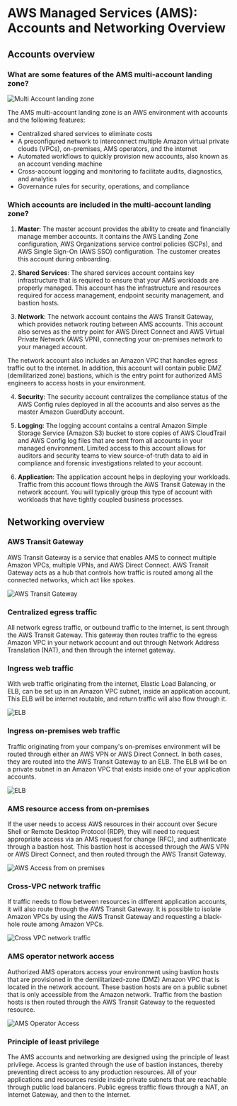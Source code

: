# AWS Managed Services (AMS): Accounts and Networking Overview
## Accounts overview
### What are some features of the AMS multi-account landing zone?

![Multi Account landing zone](images/multi_account_landing_zone.jpg)

The AMS multi-account landing zone is an AWS environment with accounts and the following features:

- Centralized shared services to eliminate costs
- A preconfigured network to interconnect multiple Amazon virtual private clouds (VPCs), on-premises, AMS operators, and the internet
- Automated workflows to quickly provision new accounts, also known as an account vending machine
- Cross-account logging and monitoring to facilitate audits, diagnostics, and analytics
- Governance rules for security, operations, and compliance

### Which accounts are included in the multi-account landing zone?
1. **Master**: The master account provides the ability to create and financially manage member accounts. It contains the AWS Landing Zone configuration, AWS Organizations service control policies (SCPs), and AWS Single Sign-On (AWS SSO) configuration. The customer creates this account during onboarding.

2. **Shared Services**: The shared services account contains key infrastructure that is required to ensure that your AMS workloads are properly managed. This account has the infrastructure and resources required for access management, endpoint security management, and bastion hosts.

3. **Network**: The network account contains the AWS Transit Gateway, which provides network routing between AMS accounts. This account also serves as the entry point for AWS Direct Connect and AWS Virtual Private Network (AWS VPN), connecting your on-premises network to your managed account.

The network account also includes an Amazon VPC that handles egress traffic out to the internet. In addition, this account will contain public DMZ (demilitarized zone) bastions, which is the entry point for authorized AMS engineers to access hosts in your environment.

4. **Security**: The security account centralizes the compliance status of the AWS Config rules deployed in all the accounts and also serves as the master Amazon GuardDuty account.

5. **Logging**: The logging account contains a central Amazon Simple Storage Service (Amazon S3) bucket to store copies of AWS CloudTrail and AWS Config log files that are sent from all accounts in your managed environment. Limited access to this account allows for auditors and security teams to view source-of-truth data to aid in compliance and forensic investigations related to your account.

6. **Application**: The application account helps in deploying your workloads. Traffic from this account flows through the AWS Transit Gateway in the network account. You will typically group this type of account with workloads that have tightly coupled business processes.

## Networking overview
### AWS Transit Gateway

AWS Transit Gateway is a service that enables AMS to connect multiple Amazon VPCs, multiple VPNs, and AWS Direct Connect. AWS Transit Gateway acts as a hub that controls how traffic is routed among all the connected networks, which act like spokes.

![AWS Transit Gateway](images/aws_transit_gateway.png)

### Centralized egress traffic

All network egress traffic, or outbound traffic to the internet, is sent through the AWS Transit Gateway. This gateway then routes traffic to the egress Amazon VPC in your network account and out through Network Address Translation (NAT), and then through the internet gateway.

### Ingress web traffic

With web traffic originating from the internet, Elastic Load Balancing, or ELB, can be set up in an Amazon VPC subnet, inside an application account. This ELB will be internet routable, and return traffic will also flow through it.

![ELB](images/elb.png)

### Ingress on-premises web traffic

Traffic originating from your company's on-premises environment will be routed through either an AWS VPN or AWS Direct Connect. In both cases, they are routed into the AWS Transit Gateway to an ELB. The ELB will be on a private subnet in an Amazon VPC that exists inside one of your application accounts.

![ELB](images/elb_on_prem.png)

### AMS resource access from on-premises

If the user needs to access AWS resources in their account over Secure Shell or Remote Desktop Protocol (RDP), they will need to request appropriate access via an AMS request for change (RFC), and authenticate through a bastion host. This bastion host is accessed through the AWS VPN or AWS Direct Connect, and then routed through the AWS Transit Gateway.

![AWS Access from on premises](images/access_from_on_prem.png)

### Cross-VPC network traffic

If traffic needs to flow between resources in different application accounts, it will also route through the AWS Transit Gateway. It is possible to isolate Amazon VPCs by using the AWS Transit Gateway and requesting a black-hole route among Amazon VPCs.

![Cross VPC network traffic](images/cross_vpc_network_traffic.png)

### AMS operator network access

Authorized AMS operators access your environment using bastion hosts that are provisioned in the demilitarized-zone (DMZ) Amazon VPC that is located in the network account. These bastion hosts are on a public subnet that is only accessible from the Amazon network. Traffic from the bastion hosts is then routed through the AWS Transit Gateway to the requested resource.

![AMS Operator Access](images/ams_operator_access.png)

### Principle of least privilege

The AMS accounts and networking are designed using the principle of least privilege. Access is granted through the use of bastion instances, thereby preventing direct access to any production resources. All of your applications and resources reside inside private subnets that are reachable through public load balancers. Public egress traffic flows through a NAT, an Internet Gateway, and then to the Internet.
